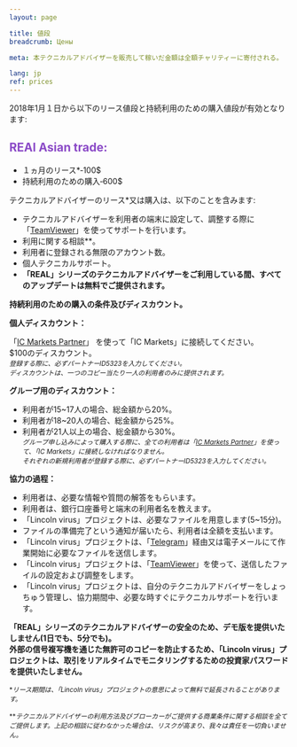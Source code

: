 ```yaml
---
layout: page

title: 値段
breadcrumb: Цены

meta: 本テクニカルアドバイザーを販売して稼いだ金額は全額チャリティーに寄付される。

lang: jp
ref: prices
---
```


2018年1月１日から以下のリース値段と持続利用のための購入値段が有効となります:

## <span style="color:#8b4ac7">REAl Asian trade:</span>

- １ヵ月のリース*‐100$ 
- 持続利用のための購入‐600$

テクニカルアドバイザーのリース*又は購入は、以下のことを含みます:

- テクニカルアドバイザーを利用者の端末に設定して、調整する際に「<a href="https://www.teamviewer.com/" target="_blank">TeamViewer</a>」を使ってサポートを行います。  
- 利用に関する相談**。  
- 利用者に登録される無限のアカウント数。  
- 個人テクニカルサポート。  
- **「REAL」シリーズのテクニカルアドバイザーをご利用している間、すべてのアップデートは無料でご提供されます。**  

**持続利用のための購入の条件及びディスカウント。**  

**個人ディスカウント：**  

「<a href="https://lincolnvirus.com/jp/ea/ic_markets" target="_blank">IC Markets Partner</a>」 を使って「IC Markets」に接続してください。  
$100のディスカウント。  
<small>_登録する際に、必ずパートナーID5323を入力してください。_</small>  
<small>_ディスカウントは、一つのコピー当たり一人の利用者のみに提供されます。_</small>  

**グループ用のディスカウント：**  

- 利用者が15~17人の場合、総金額から20%。  
- 利用者が18~20人の場合、総金額から25%。  
- 利用者が21人以上の場合、総金額から30%。  
<small>_グループ申し込みによって購入する際に、全ての利用者は「<a href="https://lincolnvirus.com/jp/ea/ic_markets" target="_blank">IC Markets Partner</a>」を使って、「IC Markets」に接続しなければなりません。_</small>  
<small>_それぞれの新規利用者が登録する際に、必ずパートナーID5323を入力してください。_</small>  

**協力の過程：**  

- 利用者は、必要な情報や質問の解答をもらいます。  
- 利用者は、銀行口座番号と端末の利用者名を教えます。  
- 「Lincoln virus」プロジェクトは、必要なファイルを用意します(5~15分)。  
- ファイルの準備完了という通知が届いたら、利用者は全額を支払います。  
- 「Lincoln virus」プロジェクトは、「<a href="https://t.me/chutkoy" target="_blank">Telegram</a>」経由又は電子メールにて作業開始に必要なファイルを送信します。  
- 「Lincoln virus」プロジェクトは、「<a href="https://www.teamviewer.com/" target="_blank">TeamViewer</a>」を使って、送信したファイルの設定および調整をします。  
- 「Lincoln virus」プロジェクトは、自分のテクニカルアドバイザーをしょっちゅう管理し、協力期間中、必要な時すぐにテクニカルサポートを行います。  

**「REAL」シリーズのテクニカルアドバイザーの安全のため、デモ版を提供いたしません(1日でも、5分でも)。**  
**外部の信号複写機を通じた無許可のコピーを防止するため、「Lincoln virus」プロジェクトは、取引をリアルタイムでモニタリングするための投資家パスワードを提供いたしません。**  

<small>\*_リース期間は、「Lincoln virus」プロジェクトの意思によって無料で延長されることがあります。_</small>

<small>\*\*_テクニカルアドバイザーの利用方法及びブローカーがご提供する商業条件に関する相談を全てご提供します。上記の相談に従わなかった場合は、リスクが高まり、我々は責任を一切負いません。_</small>
